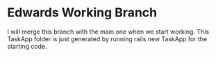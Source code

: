 # Edwards Working Branch

I will merge this branch with the main one when we start working.
This TaskApp folder is just generated by running rails new TaskApp for the starting code.